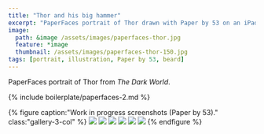 ```yaml
---
title: "Thor and his big hammer"
excerpt: "PaperFaces portrait of Thor drawn with Paper by 53 on an iPad."
image: 
  path: &image /assets/images/paperfaces-thor.jpg 
  feature: *image
  thumbnail: /assets/images/paperfaces-thor-150.jpg
tags: [portrait, illustration, Paper by 53, beard]
---
```


PaperFaces portrait of Thor from *The Dark World*.

{% include boilerplate/paperfaces-2.md %}

{% figure caption:"Work in progress screenshots (Paper by 53)." class:"gallery-3-col" %}
[![](/assets/images/paperfaces-thor-process-1-600.jpg)](/assets/images/paperfaces-thor-process-1-lg.jpg)
[![](/assets/images/paperfaces-thor-process-2-600.jpg)](/assets/images/paperfaces-thor-process-2-lg.jpg)
[![](/assets/images/paperfaces-thor-process-3-600.jpg)](/assets/images/paperfaces-thor-process-3-lg.jpg)
[![](/assets/images/paperfaces-thor-process-4-600.jpg)](/assets/images/paperfaces-thor-process-4-lg.jpg)
[![](/assets/images/paperfaces-thor-process-5-600.jpg)](/assets/images/paperfaces-thor-process-5-lg.jpg)
[![](/assets/images/paperfaces-thor-process-6-600.jpg)](/assets/images/paperfaces-thor-process-6-lg.jpg)
{% endfigure %}
